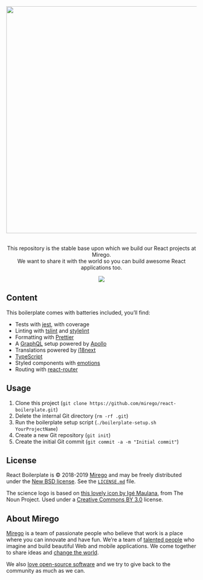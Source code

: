 <div align="center">
  <img src="https://user-images.githubusercontent.com/11348/51913119-d31c4f00-23a3-11e9-9d04-582b96103e4b.png" width="600" />
  <p><br />This repository is the stable base upon which we build our React projects at Mirego.<br />We want to share it with the world so you can build awesome React applications too.</p>
  <a href="https://travis-ci.com/mirego/react-boilerplate"><img src="https://travis-ci.com/mirego/react-boilerplate.svg?branch=master" /></a>
</div>

## Content

This boilerplate comes with batteries included, you’ll find:

- Tests with [jest](https://jestjs.io), with coverage
- Linting with [tslint](https://palantir.github.io/tslint) and [stylelint](https://stylelint.io)
- Formatting with [Prettier](https://prettier.io)
- A [GraphQL](https://graphql.org) setup powered by [Apollo](https://www.apollographql.com)
- Translations powered by [i18next](https://www.i18next.com)
- [TypeScript](https://www.typescriptlang.org)
- Styled components with [emotions](https://emotion.sh)
- Routing with [react-router](https://reacttraining.com/react-router/)

## Usage

1. Clone this project (`git clone https://github.com/mirego/react-boilerplate.git`)
2. Delete the internal Git directory (`rm -rf .git`)
3. Run the boilerplate setup script (`./boilerplate-setup.sh YourProjectName`)
4. Create a new Git repository (`git init`)
5. Create the initial Git commit (`git commit -a -m "Initial commit"`)

## License

React Boilerplate is © 2018-2019 [Mirego](https://www.mirego.com) and may be freely distributed under the [New BSD license](http://opensource.org/licenses/BSD-3-Clause). See the [`LICENSE.md`](https://github.com/mirego/react-boilerplate/blob/master/LICENSE.md) file.

The science logo is based on [this lovely icon by Igé Maulana](https://thenounproject.com/term/science/2089589), from The Noun Project. Used under a [Creative Commons BY 3.0](http://creativecommons.org/licenses/by/3.0/) license.

## About Mirego

[Mirego](https://www.mirego.com) is a team of passionate people who believe that work is a place where you can innovate and have fun. We’re a team of [talented people](https://life.mirego.com) who imagine and build beautiful Web and mobile applications. We come together to share ideas and [change the world](http://www.mirego.org).

We also [love open-source software](https://open.mirego.com) and we try to give back to the community as much as we can.
